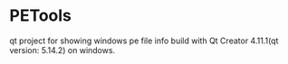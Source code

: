 # PETools
qt project for showing windows pe file info
build with Qt Creator 4.11.1(qt version: 5.14.2) on windows.